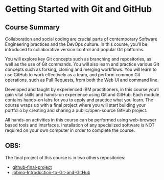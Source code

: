 # Getting Started with Git and GitHub
## Course Summary
Collaboration and social coding are crucial parts of contemporary Software Engineering practices and the DevOps culture.  In this course, you’ll be introduced to collaborative version control and popular Git platforms.  

You will explore key Git concepts such as branching and repositories, as well as the use of Git commands. You will also learn and practice various Git concepts such as forking, cloning and merging workflows. You will learn to use GitHub to work effectively as a team, and perform common Git operations, such as Pull Requests, from both the Web UI and command line. 

Developed and taught by experienced IBM practitioners, in this course you’ll gain vital skills and hands-on experience using Git and GitHub. Each module contains hands-on labs for you to apply and practice what you learn.  The course wraps up with a final project where you will start building your portfolio by creating and sharing a public/open-source GitHub project. 

All hands-on activities in this course can be performed using web-browser based tools and interfaces. Installation of any specialized software is NOT required on your own computer in order to complete the course.

## OBS: 
The final project of this course is in two others repositories:
- <a href="https://github.com/GuiCastelo/github-final-project">github-final-project</a>
- <a href="https://github.com/GuiCastelo/jbbmo-Introduction-to-Git-and-GitHub">jbbmo-Introduction-to-Git-and-GitHub</a>